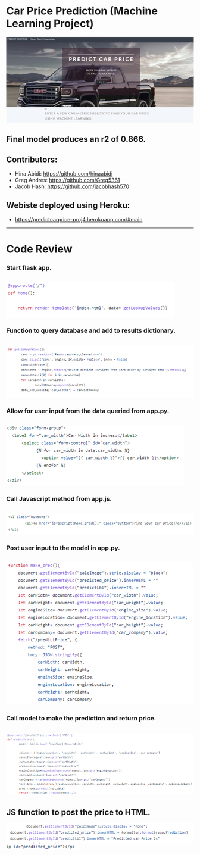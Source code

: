 # Car Price Prediction (Machine Learning Project)

![alt text](https://github.com/jacobhash570/project_4/blob/main/Images/p_image9.png)

## Final model produces an r2 of 0.866. 

## Contributors:

- Hina Abidi: https://github.com/hinaabidi
- Greg Andres: https://github.com/Greg5361
- Jacob Hash: https://github.com/jacobhash570

## Webiste deployed using Heroku: 
 - https://predictcarprice-proj4.herokuapp.com/#main
-----------------------------------------------------------------------------------

# Code Review

### Start flask app.
![alt text](https://github.com/jacobhash570/project_4/blob/main/Images/p_image1.png)
-----------------------------------------------------------------------------------

### Function to query database and add to results dictionary.
![alt text](https://github.com/jacobhash570/project_4/blob/main/Images/p_image2.png)
-----------------------------------------------------------------------------------

### Allow for user input from the data queried from app.py.
![alt text](https://github.com/jacobhash570/project_4/blob/main/Images/p_image3.png)
-----------------------------------------------------------------------------------

### Call Javascript method from app.js.
![alt text](https://github.com/jacobhash570/project_4/blob/main/Images/p_image5.png)
-----------------------------------------------------------------------------------

### Post user input to the model in app.py.
![alt text](https://github.com/jacobhash570/project_4/blob/main/Images/p_image4.png)
-----------------------------------------------------------------------------------

### Call model to make the prediction and return price.
![alt text](https://github.com/jacobhash570/project_4/blob/main/Images/p_image6.png)
-----------------------------------------------------------------------------------

## JS function to post the price to HTML.
![alt text](https://github.com/jacobhash570/project_4/blob/main/Images/p_image7.png)
![alt text](https://github.com/jacobhash570/project_4/blob/main/Images/p_image8.png)


